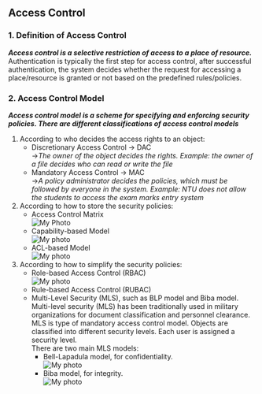 ## Access Control
### 1. Definition of Access Control
***Access control is a selective restriction of access to a place of resource.***   
Authentication is typically the first step for access control, after successful authentication, the system decides whether the request for accessing a place/resource is granted or not based on the predefined rules/policies.

### 2. Access Control Model
***Access control model is a scheme for specifying and 
enforcing security policies. There are different classifications of access control models***   
1. According to who decides the access rights to an object:
    * Discretionary Access Control -> DAC   
    ->*The owner of the object decides the rights. Example: the owner of a file decides who can read or 
write the file*
    * Mandatory Access Control -> MAC   
    ->*A policy administrator decides the policies, which must 
be followed by everyone in the system. Example: NTU does not allow the students to access 
the exam marks entry system*
2. According to how to store the security policies: 
    * Access Control Matrix   
    ![My Photo](./AccessControlMatrix.png 'Access Control Matrix')
    * Capability-based Model   
    ![My photo](./Capabilities.png 'Capability-based Model')
    * ACL-based Model   
    ![My photo](./ACL.png 'ACL')
3. According to how to simplify the security policies: 
    * Role-based Access Control (RBAC)   
    ![My photo](./Role-based%20Model.png 'Role-based Model1')
    * Rule-based Access Control (RUBAC)
    * Multi-Level Security (MLS), such as BLP model and Biba model. Multi-level security (MLS) has been traditionally used in military organizations for document classification and personnel clearance.   
    MLS is type of mandatory access control model. Objects are classified into different security levels. Each user is assigned a security level.   
    There are two main MLS models:   
        * Bell-Lapadula model, for confidentiality.   
        ![My photo](./Bell-Lapadula%20model.png 'Bell-Lapadula model')
        * Biba model, for integrity.   
        ![My photo](./Biba%20model.png  'Biba model')
    


